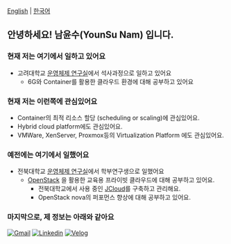 [English](https://github.com/namyounsu) | [한국어](https://github.com/namyounsu/namyounsu/blob/master/README_ko.md)

## 안녕하세요! 남윤수(YounSu Nam) 입니다.

### 현재 저는 여기에서 일하고 있어요

- 고려대학교 [운영체제 연구실](https://os.korea.ac.kr/)에서 석사과정으로 일하고 있어요
  - 6G와 Container를 활용한 클라우드 환경에 대해 공부하고 있어요

### 현재 저는 이런쪽에 관심있어요

- Container의 최적 리소스 할당 (scheduling or scaling)에 관심있어요.
- Hybrid cloud platform에도 관심있어요.
- VMWare, XenServer, Proxmox등의 Virtualization Platform 에도 관심있어요.

### 예전에는 여기에서 일했어요

- 전북대학교 [운영체제 연구실](https://oslab.jbnu.ac.kr/)에서 학부연구생으로 일했어요
  - [OpenStack](https://www.openstack.org/) 을 활용한 교육용 프라이빗 클라우드에 대해 공부하고 있어요.
    - 전북대학교에서 사용 중인 [JCloud](http://jcloud.jbnu.ac.kr)를 구축하고 관리해요.
    - OpenStack nova의 퍼포먼스 향상에 대해 공부하고 있어요.

### 마지막으로, 제 정보는 아래와 같아요

[![Gmail](https://img.shields.io/badge/Gmail-D14836?style=for-the-badge&logo=gmail&logoColor=white&link=mailto:nys6635@gmail.com)](mailto:nys6635@gmail.com)
[![Linkedin](https://img.shields.io/badge/LinkedIn-0077B5?style=for-the-badge&logo=linkedin&logoColor=white)](https://linkedin.com/in/younsu-nam)
[![Velog](https://img.shields.io/badge/Velog-20C997?style=for-the-badge&logo=velog&logoColor=white&link=https://velog.io/@namyounsu)](https://velog.io/@namyounsu)
